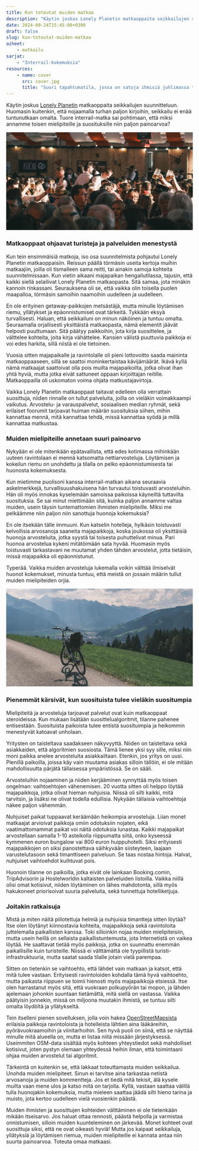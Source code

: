 ```yaml
---
title: Kun toteutat muiden matkaa
description: "Käytin joskus Lonely Planetin matkaoppaita seikkailujen suunnitteluun. Huomasin kuitenkin, että nojaamalla turhan paljon kirjoihin, seikkailu ei enää tuntunutkaan omalta."
date: 2024-09-24T15:45:00+0300
draft: false
slug: kun-toteutat-muiden-matkaa
aiheet:
    - matkailu
sarjat:
    - "Interrail-kokemuksia"
resources:
    - name: cover
      src: cover.jpg
      title: "Suuri tapahtumatila, jossa on satoja ihmisiä juhlimassa tiiviisti pöytien ääressä. Osa ihmisistä nostaa ilmaan suuria oluttuoppeja."
---
```

Käytin joskus [Lonely Planetin](https://www.lonelyplanet.com/) matkaoppaita seikkailujen suunnitteluun. Huomasin kuitenkin, että nojaamalla turhan paljon kirjoihin, seikkailu ei enää tuntunutkaan omalta. Tuore interrail-matka sai pohtimaan, että miksi annamme toisen mielipiteille ja suosituksille niin paljon painoarvoa?

<!--more-->

![Suuri tapahtumatila, jossa on satoja ihmisiä juhlimassa tiiviisti pöytien ääressä. Osa ihmisistä nostaa ilmaan suuria oluttuoppeja.](cover.jpg "Pfaffenhoffenin olutfestivaalit Saksassa, jonne päädyimme majapaikan työntekijän vinkistä.")

### Matkaoppaat ohjaavat turisteja ja palveluiden menestystä

Kun tein ensimmäisiä matkoja, iso osa suunnitelmista pohjautui Lonely Planetin matkaoppaisiin. Reissun päällä törmäsin useita kertoja muihin matkaajiin, joilla oli tismalleen sama reitti, tai ainakin samoja kohteita suunnitelmissaan. Kun vietin aikaani majapaikan hengailutilassa, tajusin, että kaikki siellä selailivat Lonely Planetin matkaopasta. Sitä samaa, jota minäkin kannoin rinkassani. Seurauksena oli se, että vaikka olin toisella puolen maapalloa, törmäsin samoihin naamoihin uudelleen ja uudelleen.

En ole erityinen getaway-paikkojen metsästäjä, mutta minulle löytämisen riemu, yllätykset ja epäonnistumiset ovat tärkeitä. Tykkään eksyä turvallisesti. Haluan, että seikkailuni on minun näköinen ja tuntuu omalta. Seuraamalla orjallisesti yksittäistä matkaopasta, nämä elementit jäävät helposti puuttumaan. Sitä päätyy paikkoihin, jota kirja suosittelee, ja välttelee kohteita, joita kirja vähättelee. Kansien välistä puuttuvia paikkoja ei voi edes harkita, sillä niistä ei ole tietoinen.

Vuosia sitten majapaikalle ja ravintolalle oli pieni lottovoitto saada maininta matkaoppaaseen, sillä se saattoi moninkertaistaa kävijämäärät. Ikävä kyllä nämä matkaajat saattoivat olla pois muilta majapaikoilta, jotka olivat ihan yhtä hyviä, mutta jotka eivät sattuneet oppaan kirjoittajan reitille. Matkaoppailla oli uskomaton voima ohjata matkustajavirtoja.

Vaikka Lonely Planetin matkaoppaat taitavat edelleen olla verrattain suosittuja, niiden rinnalle on tullut palveluita, joilla on vieläkin voimakkaampi vaikutus. Arvostelu- ja varauspalvelut, sosiaalisen median ryhmät, sekä erilaiset foorumit tarjoavat huiman määrän suosituksia siihen, mihin kannattaa mennä, mitä kannattaa tehdä, missä kannattaa syödä ja millä kannattaa matkustaa.

### Muiden mielipiteille annetaan suuri painoarvo

Nykyään ei ole mitenkään epätavallista, että edes kotimassa mihinkään uuteen ravintolaan ei mennä katsomatta nettiarvosteluja. Löytämisen ja kokeilun riemu on unohdettu ja tilalla on pelko epäonnistumisesta tai huonosta kokemuksesta.

Kun mietimme puolisoni kanssa interrail-matkan aikana seuraavia askelmerkkejä, turvallisuushakuisena hän turvautui toistuvasti arvosteluihin. Hän oli myös innokas kyselemään samoissa paikoissa käyneiltä tuttavilta suosituksia. Se sai minut miettimään sitä, kuinka paljon annamme valtaa muiden, usein täysin tuntemattomien ihmisten mielipiteille. Miksi me pelkäämme niin paljon niin sanottuja huonoja kokemuksia?

En ole itsekään tälle immuuni. Kun katselin hotelleja, hylkäsin toistuvasti kelvollisia arvosanoja saaneita majapaikkoja, koska joukossa oli yksittäisiä huonoja arvosteluita, jotka syystä tai toisesta puhuttelivat minua. Pari huonoa arvostelua kykeni mitätöimään sata hyvää. Huomasin myös toistuvasti tarkastavani ne muutamat yhden tähden arvostelut, jotta tietäisin, missä majapaikka oli epäonnistunut.

Typerää. Vaikka muiden arvosteluja lukemalla voikin välttää ilmiselvät huonot kokemukset, minusta tuntuu, että meistä on jossain määrin tullut muiden mielipiteiden orjia.

![Vuoristotien laidalla oleva polkupyörä. Taustalla näkyy teräviä vuorten huippuja. Pilvien välistä paistava aurinko piirtää vuorten eteen säteet. Valkoisen sähköpyörän perässä on kori, jossa on musta reppu. Pyörän tankoon on kiinnitetty kännykkä.](polkupyora.jpg "Näkymiä Itävallan vuoristosta pyöräreittini varrelta. En kuunnellut pyörävuokraamon suosituksia reiteistä, jotka näkyivät kaikissa kartoissa, vaan piirsin kartan avulla oman reittini.")

### Pienemmät kärsivät, kun suosituista tulee vieläkin suositumpia

Mielipiteitä ja arvosteluja tarjoavat palvelut ovat kuin matkaoppaat steroideissa. Kun mukaan lisätään suosittelualgoritmit, tilanne pahenee entisestään. Suosituista paikoista tulee entistä suosituimpia ja heikommin menestyvät katoavat unholaan.

Yritysten on taisteltava saadakseen näkyvyyttä. Niiden on taisteltava sekä asiakkaiden, että algoritmien suosiosta. Tämä lienee yksi syy sille, miksi niin moni paikka anelee arvosteluita asiakkailtaan. Etenkin, jos yritys on uusi. Pienillä paikoilla, joissa käy vain muutama asiakas silloin tällöin, ei ole mitään mahdollisuutta pärjätä tällaisessa ympäristössä. Se on sääli.

Arvosteluihin nojaaminen ja niiden kerjääminen synnyttää myös toisen ongelman: vaihtoehtojen vähenemisen. 20 vuotta sitten oli helppo löytää majapaikkoja, jotka olivat hieman nuhjuisia. Niissä oli silti kaikki, mitä tarvitsin, ja lisäksi ne olivat todella edullisia. Nykyään tällaisia vaihtoehtoja näkee paljon vähemmän.

Nuhjuiset paikat tuppaavat keräämään heikompia arvosteluja. Liian monet matkaajat arvioivat paikkoja omiin odotuksiin nojaten, eikä vaatimattomammat paikat voi näitä odotuksia lunastaa. Kaikki majapaikat arvostellaan samalla 1-10 asteikolla riippumatta siitä, onko kyseessä kymmenen euron bungalow vai 800 euron huippuhotelli. Siksi erityisesti majapaikkojen on siksi panostettava säihkyvään siisteyteen, laajaan varustelutasoon sekä timanttiseen palveluun. Se taas nostaa hintoja. Halvat, nuhjuiset vaihtoehdot kuihtuvat pois.

Huonoin tilanne on paikoilla, jotka eivät ole lainkaan Booking.comin, TripAdvisorin ja Hostelworldin kaltaisten palveluiden listoilla. Vaikka niillä olisi omat kotisivut, niiden löytäminen on lähes mahdotonta, sillä myös hakukoneet priorisoivat suuria palveluita, sekä tunnettuja hotelliketjuja.

### Joitakin ratkaisuja

Mistä ja miten näitä piilotettuja helmiä ja nuhjuisia timantteja sitten löytää? Itse olen löytänyt kiinnostavia kohteita, majapaikkoja sekä ravintoloita juttelemalla paikallisten kanssa. Toki silloinkin nojaa muiden mielipiteisiin, mutta usein heillä on sellaista paikallistuntemusta, jota Internetistä on vaikea löytää. He saattavat tietää myös paikkoja, jotka on suunnattu enemmän paikallisille kuin turisteille. Niissä ei välttämättä ole tyypillistä turisti-infrastruktuuria, mutta saatat saada tilalle jotain vielä parempaa.

Sitten on tietenkin se vaihtoehto, että lähdet vain matkaan ja katsot, että mitä tulee vastaan. Erityisesti ravintoloiden kohdalla tämä hyvä vaihtoehto, mutta paikasta riippuen se toimii hienosti myös majapaikkoja etsiessä. Itse olen harrastanut myös sitä, että vuokraan polkupyörän tai mopon, ja lähden ajelemaan johonkin suuntaan tietämättä, mitä siellä on vastassa. Vaikka päätyisin jonnekin, missä on miljoona muutakin ihmistä, se tuntuu silti omalta löydöltä ja yllätykseltä.

Tein itselleni pienen sovelluksen, jolla voin hakea [OpenStreetMapsista](https://www.openstreetmap.org) erilaisia paikkoja ravintoloista ja hotelleista lähtien aina lääkäreihin, pyörävuokraamoihin ja viinitarhoihin. Sen hyvä puoli on siinä, että se näyttää minulle mitä alueella on, mutta ei listaa niitä missään järjestyksessä. Useimmiten OSM-data sisältää myös kohteen yhteystiedot sekä mahdolliset kotisivut, joten pystyn olemaan yhteydessä heihin ilman, että toimintaani ohjaa muiden arvostelut tai algoritmit.

Tärkeintä on kuitenkin se, että lakkaat toteuttamasta muiden seikkailua. Unohda muiden mielipiteet. Sinun ei tarvitse aina tarkastaa netistä arvosanoja ja muiden kommentteja. Jos et tiedä mitä tekisit, älä kysele muilta vaan mene ulos ja katso mitä on tarjolla. Kyllä, vastaan saattaa välillä tulla huonojakin kokemuksia, mutta mieleen saattaa jäädä silti hieno tarina ja muisto, jota kertoo uudelleen vielä vuosienkin päästä.

Muiden ihmisten ja suosittujen kohteiden välttäminen ei ole tietenkään mikään itseisarvo. Jos haluat ottaa rennosti, päästä helpolla ja varmistaa onnistumisen, silloin  muiden kuunteleminen on järkevää. Monet kohteet ovat suosittuja siksi, että ne ovat oikeasti hyviä! Mutta jos kaipaat seikkailuja, yllätyksiä ja löytämisen riemua, muiden mielipiteille ei kannata antaa niin suurta painoarvoa. Toteuta omaa matkaasi.
